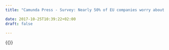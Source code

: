 ```yaml
---
title: "Camunda Press - Survey: Nearly 50% of EU companies worry about digital disruption | Camunda BPM"

date: 2017-10-25T10:39:22+02:00
draft: false

---
```

{{<press-single
title="Survey: Nearly 50% of EU companies worry about digital disruption"
text="__Berlin, September 27, 2018 - Fears of digital disruption are growing in the European Union. Forty-seven percent of companies report that the signs of disruptive changes in their own industry have increased significantly over the past 18 months. Hardly any type of industry is spared from this development. Only 12 percent of companies feel little or no threat. This is demonstrated by a survey conducted by the software company Camunda.__<br><br>Just how quickly entire industries can be disrupted by digital innovations has long been proven by Amazon, Netflix and numerous financial technology companies that are targeting banks with easy-to-use digital solutions. However, when it comes to disruption, many companies misjudge, believes Jakob Freund, CEO and co-founder of Camunda. 'Amazon has already driven a wedge between customer and retail with the first book sold online,' said Freund. 'Falling sales are just the leverage effect of a disruption that started much earlier.'<br><br>The key to success for survival, therefore, is to develop early indicators in order to detect disruptive influences in one's own business model with plenty of time. 'If disruption can be deduced from the economic figures of a company, it's too late,' says Freund. The best protection against digital disruptors is to build in-house digital competences, the Camunda boss says: 'Companies have to build a new self-image as a software company. In future, differentiation will only take place via the services offered. There will be software companies offering banking services and those building cars. But without in-house, high-performance software development capabilities, not a single company can do it.'<br><br>91% of EU companies have already realized that digital transformation is the key to long-term growth. Above all, this involves digitally rebuilding one's own organization and developing IT systems that can be flexibly adapted to constantly changing customer requirements. Fifty-six percent of respondents rate microservices as a critical success factor for the IT infrastructure of the future. A particular challenge here is the consistent mapping of core business processes. This is also reflected in the activities of microservices pioneers, such as the US streaming service Netflix, which has released its own microservices orchestration solution. 'Microservices enable novel applications that can be assembled and expanded like Lego kits. To ensure that overall business processes are not overlooked, it's necessary to have end-to-end oversight through workflow automation technology, 'says Jakob Freund.<br><br>Over the next 18 months, the Camunda chief expects a competition for the best customer experience to develop. 'In the digital age, those who optimally serve their customers and can scale that ability will win,' says Freund. 'What matters is that more traditional products such as insurance are as easy to buy and use for the customer as buying a product on Amazon.'<br><br>__About the survey__<br><br>Camunda has interviewed more than 350 industry professionals worldwide to develop and deploy microservices-based software, including software architects (54 percent) and software engineers (17 percent), as well as business analysts, product managers and application developers. The survey was conducted by Researchscape International. The European Union, with more than 100 participants, accounted for around one third of responses. Firms in the finance, insurance and real estate sectors (28 percent) are the largest, followed by software (27 percent), telecommunications (8 percent), government (6 percent), internet (5 percent) and transport and warehousing (5 percent).<br><br>__About Camunda__<br>Camunda is a software company reinventing workflow automation. Hundreds of companies including 24 Hour Fitness, AT&T, Lufthansa Technik and Zalando trust Camunda to automate core business processes to the highest possible extent, allowing their business to scale and revenue to grow without proportionally increasing operating costs.<br><br>With its open source-based workflow automation and decision platform, Camunda provides detailed visibility into business operations across distributed systems, boosts system resilience and enables enterprises to overcome “big workflow” challenges resulting from digital transformation. One of the fastest growing companies in EMEA as ranked by Deloitte, Camunda is based in Berlin with offices in San Francisco and Denver, USA. To learn more visit: https://camunda.com/ <br><br>__Media Contacts:__<br>Jessica Jaffe, Sift Communications, Jessica.Jaffe@siftpr.com <br>Jill Reed, Sift Communications, Jill.Reed@siftpr.com<br>"
date="2018-09-27">}}